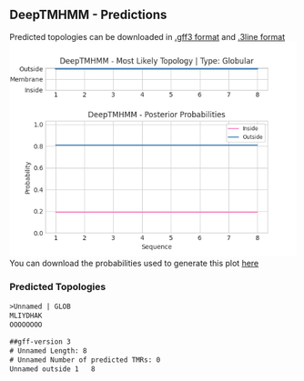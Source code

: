 ## DeepTMHMM - Predictions
Predicted topologies can be downloaded in [.gff3 format](TMRs.gff3) and [.3line format](predicted_topologies.3line)
![picture](plot.png)
You can download the probabilities used to generate this plot [here](Unnamed_probs.csv)
### Predicted Topologies
```
>Unnamed | GLOB
MLIYDHAK
OOOOOOOO

```


```
##gff-version 3
# Unnamed Length: 8
# Unnamed Number of predicted TMRs: 0
Unnamed	outside	1	8				

```
